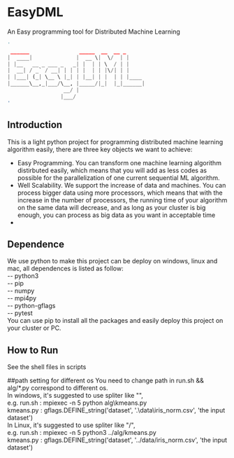 # EasyDML
An Easy programming tool for Distributed Machine Learning

```python
'
 ______                _____  __  __ _
|  ____|              |  __ \|  \/  | |
| |__   __ _ ___ _   _| |  | | \  / | |
|  __| / _` / __| | | | |  | | |\/| | |
| |___| (_| \__ \ |_| | |__| | |  | | |____
|______\__,_|___/\__, |_____/|_|  |_|______|
                  __/ |
                 |___/
'
```
## Introduction
This is a light python project for programming distributed machine learning algorithm easily, there are three key objects we want to achieve:
* Easy Programming. You can transform one machine learning algorithm distirbuted easily, which means that you will add as less codes as possible for the parallelization of one current sequential ML algorithm.
* Well Scalability. We support the increase of data and machines. You can process bigger data using more processors, which means that with the increase in the number of processors, the running time of your algorithm on the same data will decrease, and as long as your cluster is big enough, you can process as big data as you want in acceptable time
*

## Dependence
We use python to make this project can be deploy on windows, linux and mac, all dependences is listed as follow:  
-- python3  
-- pip  
-- numpy  
-- mpi4py  
-- python-gflags  
-- pytest  
You can use pip to install all the packages and easily deploy this project on your cluster or PC.

## How to Run
See the shell files in scripts


##path setting for different os
You need to change path in run.sh && alg/*.py correspond to different os.  
In windows, it's suggested to use spliter like "\",  
   e.g.  run.sh :  mpiexec -n 5 python alg\kmeans.py  
         kmeans.py : gflags.DEFINE_string('dataset', '.\data\iris_norm.csv', 'the input dataset')  
In Linux, it's suggested to use spliter like "/",  
   e.g.  run.sh : mpiexec -n 5 python3 ../alg/kmeans.py  
         kmeans.py : gflags.DEFINE_string('dataset', '../data/iris_norm.csv', 'the input dataset')  
